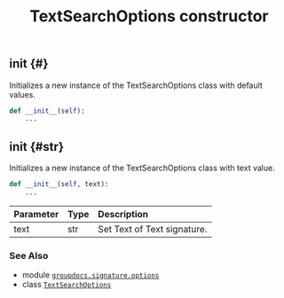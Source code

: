 ﻿---
title: TextSearchOptions constructor
second_title: GroupDocs.Signature for Python via .NET API References
description: 
type: docs
url: /python-net/groupdocs.signature.options/textsearchoptions/__init__/
is_root: false
weight: 10
---

## __init__ {#}

Initializes a new instance of the TextSearchOptions class with default values.



```python
def __init__(self):
    ...
```




## __init__ {#str}

Initializes a new instance of the TextSearchOptions class with text value.



```python
def __init__(self, text):
    ...
```


| Parameter | Type | Description |
| :- | :- | :- |
| text | str | Set Text of Text signature. |



### See Also
* module [`groupdocs.signature.options`](../../)
* class [`TextSearchOptions`](/signature/python-net/groupdocs.signature.options/textsearchoptions)
